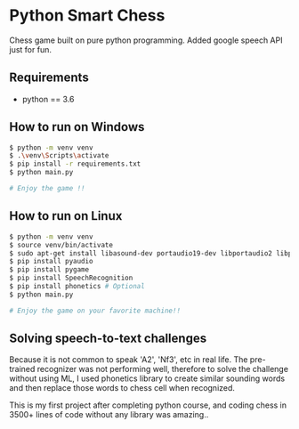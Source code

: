 # Python Smart Chess
Chess game built on pure python programming. Added google speech API just for fun.

## Requirements
- python == 3.6

## How to run on Windows
```bash
$ python -m venv venv
$ .\venv\Scripts\activate
$ pip install -r requirements.txt
$ python main.py

# Enjoy the game !!
```

## How to run on Linux
```bash
$ python -m venv venv
$ source venv/bin/activate
$ sudo apt-get install libasound-dev portaudio19-dev libportaudio2 libportaudiocpp0 ffmpeg
$ pip install pyaudio
$ pip install pygame
$ pip install SpeechRecognition
$ pip install phonetics # Optional
$ python main.py

# Enjoy the game on your favorite machine!!
```

## Solving speech-to-text challenges
Because it is not common to speak 'A2', 'Nf3', etc in real life. The pre-trained recognizer was not performing well, therefore to solve the challenge without using ML,  I used phonetics library to create similar sounding words and then replace those words to chess cell when recognized.

This is my first project after completing python course, and coding chess in 3500+ lines of code without any library was amazing..
